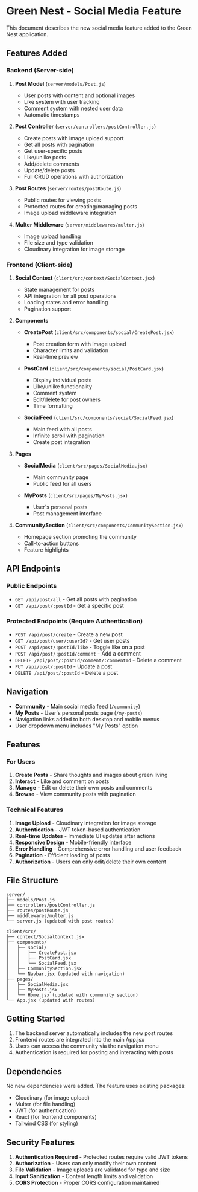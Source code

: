 # Green Nest - Social Media Feature

This document describes the new social media feature added to the Green Nest application.

## Features Added

### Backend (Server-side)

1. **Post Model** (`server/models/Post.js`)
   - User posts with content and optional images
   - Like system with user tracking
   - Comment system with nested user data
   - Automatic timestamps

2. **Post Controller** (`server/controllers/postController.js`)
   - Create posts with image upload support
   - Get all posts with pagination
   - Get user-specific posts
   - Like/unlike posts
   - Add/delete comments
   - Update/delete posts
   - Full CRUD operations with authorization

3. **Post Routes** (`server/routes/postRoute.js`)
   - Public routes for viewing posts
   - Protected routes for creating/managing posts
   - Image upload middleware integration

4. **Multer Middleware** (`server/middlewares/multer.js`)
   - Image upload handling
   - File size and type validation
   - Cloudinary integration for image storage

### Frontend (Client-side)

1. **Social Context** (`client/src/context/SocialContext.jsx`)
   - State management for posts
   - API integration for all post operations
   - Loading states and error handling
   - Pagination support

2. **Components**
   - **CreatePost** (`client/src/components/social/CreatePost.jsx`)
     - Post creation form with image upload
     - Character limits and validation
     - Real-time preview
   
   - **PostCard** (`client/src/components/social/PostCard.jsx`)
     - Display individual posts
     - Like/unlike functionality
     - Comment system
     - Edit/delete for post owners
     - Time formatting
   
   - **SocialFeed** (`client/src/components/social/SocialFeed.jsx`)
     - Main feed with all posts
     - Infinite scroll with pagination
     - Create post integration

3. **Pages**
   - **SocialMedia** (`client/src/pages/SocialMedia.jsx`)
     - Main community page
     - Public feed for all users
   
   - **MyPosts** (`client/src/pages/MyPosts.jsx`)
     - User's personal posts
     - Post management interface

4. **CommunitySection** (`client/src/components/CommunitySection.jsx`)
   - Homepage section promoting the community
   - Call-to-action buttons
   - Feature highlights

## API Endpoints

### Public Endpoints
- `GET /api/post/all` - Get all posts with pagination
- `GET /api/post/:postId` - Get a specific post

### Protected Endpoints (Require Authentication)
- `POST /api/post/create` - Create a new post
- `GET /api/post/user/:userId?` - Get user posts
- `POST /api/post/:postId/like` - Toggle like on a post
- `POST /api/post/:postId/comment` - Add a comment
- `DELETE /api/post/:postId/comment/:commentId` - Delete a comment
- `PUT /api/post/:postId` - Update a post
- `DELETE /api/post/:postId` - Delete a post

## Navigation

- **Community** - Main social media feed (`/community`)
- **My Posts** - User's personal posts page (`/my-posts`)
- Navigation links added to both desktop and mobile menus
- User dropdown menu includes "My Posts" option

## Features

### For Users
1. **Create Posts** - Share thoughts and images about green living
2. **Interact** - Like and comment on posts
3. **Manage** - Edit or delete their own posts and comments
4. **Browse** - View community posts with pagination

### Technical Features
1. **Image Upload** - Cloudinary integration for image storage
2. **Authentication** - JWT token-based authentication
3. **Real-time Updates** - Immediate UI updates after actions
4. **Responsive Design** - Mobile-friendly interface
5. **Error Handling** - Comprehensive error handling and user feedback
6. **Pagination** - Efficient loading of posts
7. **Authorization** - Users can only edit/delete their own content

## File Structure

```
server/
├── models/Post.js
├── controllers/postController.js
├── routes/postRoute.js
├── middlewares/multer.js
└── server.js (updated with post routes)

client/src/
├── context/SocialContext.jsx
├── components/
│   ├── social/
│   │   ├── CreatePost.jsx
│   │   ├── PostCard.jsx
│   │   └── SocialFeed.jsx
│   ├── CommunitySection.jsx
│   └── Navbar.jsx (updated with navigation)
├── pages/
│   ├── SocialMedia.jsx
│   ├── MyPosts.jsx
│   └── Home.jsx (updated with community section)
└── App.jsx (updated with routes)
```

## Getting Started

1. The backend server automatically includes the new post routes
2. Frontend routes are integrated into the main App.jsx
3. Users can access the community via the navigation menu
4. Authentication is required for posting and interacting with posts

## Dependencies

No new dependencies were added. The feature uses existing packages:
- Cloudinary (for image upload)
- Multer (for file handling)
- JWT (for authentication)
- React (for frontend components)
- Tailwind CSS (for styling)

## Security Features

1. **Authentication Required** - Protected routes require valid JWT tokens
2. **Authorization** - Users can only modify their own content
3. **File Validation** - Image uploads are validated for type and size
4. **Input Sanitization** - Content length limits and validation
5. **CORS Protection** - Proper CORS configuration maintained
